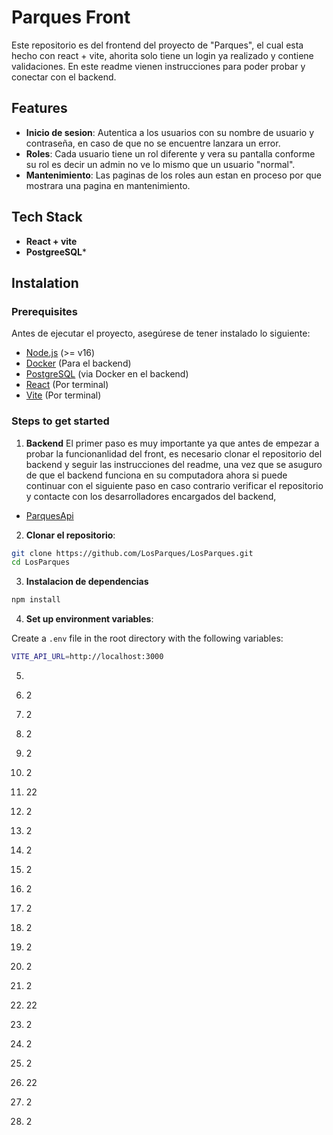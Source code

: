 # Parques Front

Este repositorio es del frontend del proyecto de "Parques", el cual esta hecho con react + vite, ahorita solo tiene un login ya realizado y contiene validaciones. En este readme vienen instrucciones para poder probar y conectar con el backend. 

## Features
- **Inicio de sesion**: Autentica a los usuarios con su nombre de usuario y contraseña, en caso de que no se encuentre lanzara un error. 
- **Roles**: Cada usuario tiene un rol diferente y vera su pantalla conforme su rol es decir un admin no ve lo mismo que un usuario "normal". 
- **Mantenimiento**: Las paginas de los roles aun estan en proceso por que mostrara una pagina en mantenimiento. 

## Tech Stack

- **React + vite**
- **PostgreeSQL***

## Instalation

### Prerequisites

Antes de ejecutar el proyecto, asegúrese de tener instalado lo siguiente:

- [Node.js](https://nodejs.org/) (>= v16)
- [Docker](https://www.docker.com/) (Para el backend)
- [PostgreSQL](https://www.postgresql.org/) (via Docker en el backend)
- [React](https://react.dev) (Por terminal)
- [Vite](https://vite.dev/guide/) (Por terminal)

### Steps to get started

1. **Backend**
El primer paso es muy importante ya que antes de empezar a probar la funcionanlidad del front, es necesario clonar el repositorio del backend y seguir las instrucciones del readme, una vez que se asuguro de que el backend funciona en su computadora ahora si puede continuar con el siguiente paso en caso contrario verificar el repositorio y contacte con los desarrolladores encargados del backend,
- [ParquesApi](https://github.com/LosParques/parques-api.git)

2. **Clonar el repositorio**:
```bash
git clone https://github.com/LosParques/LosParques.git
cd LosParques
```

3. **Instalacion de dependencias**
```bash
npm install
```

4. **Set up environment variables**:

Create a `.env` file in the root directory with the following variables:

```bash
VITE_API_URL=http://localhost:3000
```
5. 
6. 2
7. 2
8. 2
9. 2
10. 2
11. 22
12. 2
13. 2
14. 2
15. 2
16. 2
17. 2
18. 2
19. 2
20. 2
21. 2

22. 22

23. 2
24. 2
25. 2
26. 22
27. 2
28. 2
